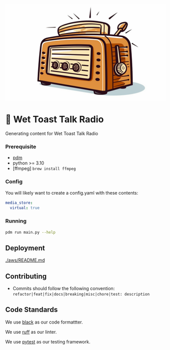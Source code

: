 ![Wet Toast Talk Radio logo](resources/wttr-logo-thin.png)

# :bread: Wet Toast Talk Radio

Generating content for Wet Toast Talk Radio

### Prerequisite

- [pdm](https://pdm.fming.dev/latest/)
- python >= 3.10
- [ffmpeg] `brew install ffmpeg`

### Config

You will likely want to create a config.yaml with these contents:

```yaml
media_store:
  virtual: true
```

### Running

```bash
pdm run main.py --help
```

## Deployment

[./aws/README.md](./aws/README.md)

## Contributing

- Commits should follow the following convention:  `refactor|feat|fix|docs|breaking|misc|chore|test: description`


## Code Standards

We use [black](https://github.com/psf/black) as our code formattter.

We use [ruff](https://beta.ruff.rs/docs/) as our linter.

We use [pytest](https://docs.pytest.org/en/6.2.x/) as our testing framework.

